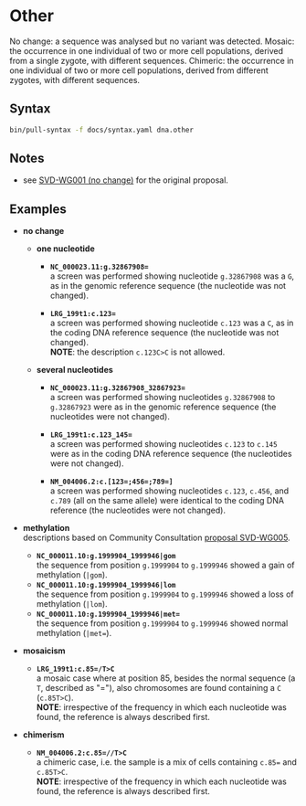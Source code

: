 # Other

<!-- ## Definition -->

No change: a sequence was analysed but no variant was detected.
Mosaic: the occurrence in one individual of two or more cell populations, derived from a single zygote, with different sequences.
Chimeric: the occurrence in one individual of two or more cell populations, derived from different zygotes, with different sequences.

## Syntax

```sh exec="true"
bin/pull-syntax -f docs/syntax.yaml dna.other
```

## Notes

- see [SVD-WG001 (no change)](../../consultation/SVD-WG001.md) for the original proposal.

## Examples

- **no change**
    - **one nucleotide**
        - **`NC_000023.11:g.32867908=`**<br>
          a screen was performed showing nucleotide `g.32867908` was a `G`, as in the genomic reference sequence (the nucleotide was not changed).

        - **`LRG_199t1:c.123=`**<br>
          a screen was performed showing nucleotide `c.123` was a `C`, as in the coding DNA reference sequence (the nucleotide was not changed).<br>
          **NOTE**: the description <code class="invalid">c.123C>C</code> is not allowed.

    - **several nucleotides**
        - **`NC_000023.11:g.32867908_32867923=`**<br>
          a screen was performed showing nucleotides `g.32867908` to `g.32867923` were as in the genomic reference sequence (the nucleotides were not changed).

        - **`LRG_199t1:c.123_145=`**<br>
          a screen was performed showing nucleotides `c.123` to `c.145` were as in the coding DNA reference sequence (the nucleotides were not changed).

        - **`NM_004006.2:c.[123=;456=;789=]`**<br>
          a screen was performed showing nucleotides `c.123`, `c.456`, and `c.789` (all on the same allele) were identical to the coding DNA reference (the nucleotides were not changed).

- **methylation**<br>
  descriptions based on Community Consultation [proposal SVD-WG005](../../consultation/SVD-WG005.md).
    - **`NC_000011.10:g.1999904_1999946|gom`**<br>
      the sequence from position `g.1999904` to `g.1999946` showed a gain of methylation (`|gom`).
    - **`NC_000011.10:g.1999904_1999946|lom`**<br>
      the sequence from position `g.1999904` to `g.1999946` showed a loss of methylation (`|lom`).
    - **`NC_000011.10:g.1999904_1999946|met=`**<br>
      the sequence from position `g.1999904` to `g.1999946` showed normal methylation (`|met=`).

- **mosaicism**
    - **`LRG_199t1:c.85=/T>C`**<br>
      a mosaic case where at position 85, besides the normal sequence (a `T`, described as "="), also chromosomes are found containing a `C` (`c.85T>C`).<br>
      **NOTE**: irrespective of the frequency in which each nucleotide was found, the reference is always described first.

- **chimerism**
    - **`NM_004006.2:c.85=//T>C`**<br>
      a chimeric case, i.e. the sample is a mix of cells containing `c.85=` and `c.85T>C`.<br>
      **NOTE**: irrespective of the frequency in which each nucleotide was found, the reference is always described first.
